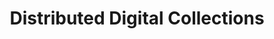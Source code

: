 ---
layout: dataset
title: Distributed Digital Collections
permalink: /dataset/distributed-digital-collections
description: |
  The ACM maintains a list of <a href="http://dl.acm.org/proceedings.cfm">conference proceedings</a>, which we retrieved on 9/27/2014 and used as our starting point.
  Then we followed each hyperlink to a metadata page that displayed basic information for each corresponding conference and workshop, which in turn allowed us to extract the external URLs.
  As a result of this procedure, we were able to extract 6086 URLs – out of which 2001 were unique.
  Approximately 75% of the page requests resulted in a response code indicating success (200), which means that no problems were found when trying to fulfill the request.
  The remaining pages were mostly divided among page not found (404) responses and timeouts.
  We then proceeded to inspect and categorize the 1489 pages that were retrieved with a 200 HTTP response code.
  We categorized these pages into three categories by evaluating the relationship between the anchor text and the corresponding retrieved page.
  As a result of this categorization, we found that 917 pages were “clearly correct” and 528 were incorrect.
  Additionally, we were unable to evaluate 44 pages because their contents didn’t provide us enough information to make an accurate assessment.
  These pages could have been placed into the “incorrect” category, but we decided to use an additional category to make our experiment as transparent as possible.

  | Key | Description | Count |
  |:----|-------------|------:|
  | c | correct | 917 |
  | b | blank | 140 |
  | e | error | 17 |
  | d | deceiving pages / malicious intent | 43 |
  | h | directory listings / hello world pages | 18 |
  | k | kind of correct / changed years | 197 |
  | l | different language | 31 |
  | n | not sure | 44 |
  | s | domain for sale / takeover | 17 |
  | r | redirects | 29 |
  | u | university pages | 36 |
copyright: |
  Copyright © 2017 Sampath Jayarathna, All rights reserved.

  Permission is hereby granted, without written agreement and without license or royalty fees, to use this dataset, provided that the dataset is cited in the bibliography as:
  - Sampath Jayarathna, and Faryaneh Poursardar. "Change detection and classification of digital collections." In 2016 IEEE International Conference on Big Data (Big Data), pp. 1750-1759, 2016.
  - Luis Meneses, Sampath Jayarathna, Richard Furuta, and Frank Shipman. "Analyzing the Perceptions of Change in a Distributed Collection of Web Documents." In Proceedings of the 27th ACM Conference on Hypertext and Social Media, pp. 273-278, 2016.

  IN NO EVENT SHALL THE AUTHORS BE LIABLE TO ANY PARTY FOR DIRECT, INDIRECT, SPECIAL, INCIDENTAL, OR CONSEQUENTIAL DAMAGES ARISING OUT OF THE USE OF THIS DATASET AND ITS DOCUMENTATION, EVEN IF THE AUTHORS HAS BEEN ADVISED OF THE POSSIBILITY OF SUCH DAMAGE.

  THE AUTHORS SPECIFICALLY DISCLAIMS ANY WARRANTIES, INCLUDING, BUT NOT LIMITED TO, THE IMPLIED WARRANTIES OF MERCHANTABILITY AND FITNESS FOR A PARTICULAR PURPOSE. THE DATASET PROVIDED ON AN "AS IS" BASIS, AND THE AUTHORS HAVE NO OBLIGATION TO PROVIDE MAINTENANCE, SUPPORT, UPDATES, ENHANCEMENTS, OR MODIFICATIONS.
link: https://www.cs.odu.edu/~sampath/dataset/Distributed_Digital_Collections_dataset.zip
---